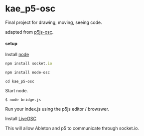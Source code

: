 # kae_p5-osc
Final project for drawing, moving, seeing code.


adapted from [p5js-osc](https://github.com/genekogan/p5js-osc).

#### setup

Install [node](https://nodejs.org/)

```javascript
npm install socket.io
```
```javascript 
npm install node-osc
```
```cd kae_p5-osc```

Start node.

    $ node bridge.js

Run your index.js using the p5js editor / browswer.

Install [LiveOSC](http://livecontrol.q3f.org/ableton-liveapi/liveosc/)

This will allow Ableton and p5 to communicate through socket.io.


